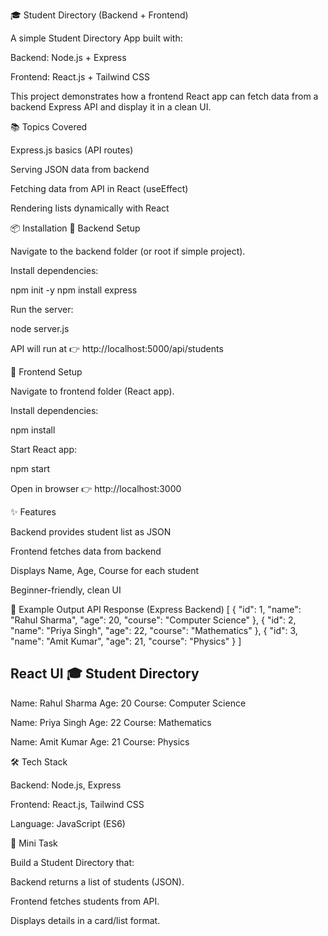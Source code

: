 🎓 Student Directory (Backend + Frontend)

A simple Student Directory App built with:

Backend: Node.js + Express

Frontend: React.js + Tailwind CSS

This project demonstrates how a frontend React app can fetch data from a backend Express API and display it in a clean UI.

📚 Topics Covered

Express.js basics (API routes)

Serving JSON data from backend

Fetching data from API in React (useEffect)

Rendering lists dynamically with React

📦 Installation
🔹 Backend Setup

Navigate to the backend folder (or root if simple project).

Install dependencies:

npm init -y
npm install express


Run the server:

node server.js


API will run at 👉 http://localhost:5000/api/students

🔹 Frontend Setup

Navigate to frontend folder (React app).

Install dependencies:

npm install


Start React app:

npm start


Open in browser 👉 http://localhost:3000

✨ Features

Backend provides student list as JSON

Frontend fetches data from backend

Displays Name, Age, Course for each student

Beginner-friendly, clean UI

📄 Example Output
API Response (Express Backend)
[
  { "id": 1, "name": "Rahul Sharma", "age": 20, "course": "Computer Science" },
  { "id": 2, "name": "Priya Singh", "age": 22, "course": "Mathematics" },
  { "id": 3, "name": "Amit Kumar", "age": 21, "course": "Physics" }
]

React UI
🎓 Student Directory
-----------------------
Name: Rahul Sharma
Age: 20
Course: Computer Science

Name: Priya Singh
Age: 22
Course: Mathematics

Name: Amit Kumar
Age: 21
Course: Physics

🛠 Tech Stack

Backend: Node.js, Express

Frontend: React.js, Tailwind CSS

Language: JavaScript (ES6)

🚀 Mini Task

Build a Student Directory that:

Backend returns a list of students (JSON).

Frontend fetches students from API.

Displays details in a card/list format.

